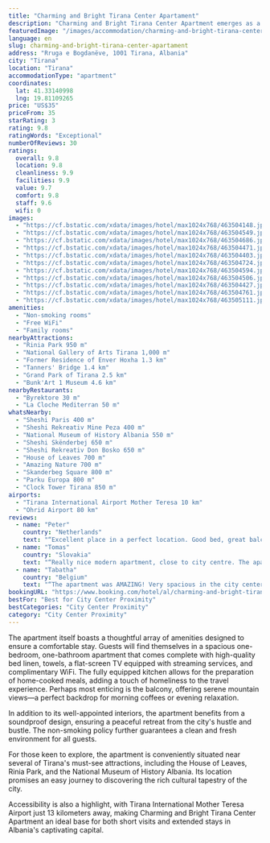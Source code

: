 ```yaml
---
title: "Charming and Bright Tirana Center Apartament"
description: "Charming and Bright Tirana Center Apartment emerges as a prime choice for travelers seeking a blend of comfort and convenience in the heart of Tirana."
featuredImage: "/images/accommodation/charming-and-bright-tirana-center-apartament-463504148.jpg"
language: en
slug: charming-and-bright-tirana-center-apartament
address: "Rruga e Bogdanëve, 1001 Tirana, Albania"
city: "Tirana"
location: "Tirana"
accommodationType: "apartment"
coordinates:
  lat: 41.33140998
  lng: 19.81109265
price: "US$35"
priceFrom: 35
starRating: 3
rating: 9.8
ratingWords: "Exceptional"
numberOfReviews: 30
ratings:
  overall: 9.8
  location: 9.8
  cleanliness: 9.9
  facilities: 9.9
  value: 9.7
  comfort: 9.8
  staff: 9.6
  wifi: 0
images:
  - "https://cf.bstatic.com/xdata/images/hotel/max1024x768/463504148.jpg?k=285acac406d4c329fef598eac59b89c26d37072c47926b78a28f228b05371d51&o=&hp=1"
  - "https://cf.bstatic.com/xdata/images/hotel/max1024x768/463504549.jpg?k=4c25455c5854106b8c02e7f585578df0bca2a4339e4e01aa6ec9fe0c11fc8ec2&o=&hp=1"
  - "https://cf.bstatic.com/xdata/images/hotel/max1024x768/463504686.jpg?k=3da8fed31749f8602933c309b51e488240da470c9f9b26f6cdfcc6f94eb75f44&o=&hp=1"
  - "https://cf.bstatic.com/xdata/images/hotel/max1024x768/463504471.jpg?k=c83c0c0fea00c90586de34b51e548254420e566221064c6dbc9c44935ddcfa23&o=&hp=1"
  - "https://cf.bstatic.com/xdata/images/hotel/max1024x768/463504403.jpg?k=4ac7e4e6dee5dc9a5738401b256014c69a211b4a95c5490562570b5c7d66bbcb&o=&hp=1"
  - "https://cf.bstatic.com/xdata/images/hotel/max1024x768/463504724.jpg?k=5fdac99bbe2fd1372921e8080699d3befe399d37f51d4768fe1387b240d697a7&o=&hp=1"
  - "https://cf.bstatic.com/xdata/images/hotel/max1024x768/463504594.jpg?k=0983b5b5f5e72e4924f98ee520495217d48a0b36754fcc67c741ecca122cb327&o=&hp=1"
  - "https://cf.bstatic.com/xdata/images/hotel/max1024x768/463504506.jpg?k=49d7f8f9416f67a8157a901a798dcfce73a5485dad0d22f3bd79a9feec82c4ae&o=&hp=1"
  - "https://cf.bstatic.com/xdata/images/hotel/max1024x768/463504427.jpg?k=e42ef8ddb5c2233979e1ce9d3b53d06f29b50fbd653cd12f11e8e353000490c3&o=&hp=1"
  - "https://cf.bstatic.com/xdata/images/hotel/max1024x768/463504761.jpg?k=365f59872980fa516c3e8202788759968e1a0499bfa867142b86f081ac96cd0a&o=&hp=1"
  - "https://cf.bstatic.com/xdata/images/hotel/max1024x768/463505111.jpg?k=aadb225ae0de354b540c36ed0f536a175ee8eebb7083c258f34134eab399272a&o=&hp=1"
amenities:
  - "Non-smoking rooms"
  - "Free WiFi"
  - "Family rooms"
nearbyAttractions:
  - "Rinia Park 950 m"
  - "National Gallery of Arts Tirana 1,000 m"
  - "Former Residence of Enver Hoxha 1.3 km"
  - "Tanners' Bridge 1.4 km"
  - "Grand Park of Tirana 2.5 km"
  - "Bunk'Art 1 Museum 4.6 km"
nearbyRestaurants:
  - "Byrektore 30 m"
  - "La Cloche Mediterran 50 m"
whatsNearby:
  - "Sheshi Paris 400 m"
  - "Sheshi Rekreativ Mine Peza 400 m"
  - "National Museum of History Albania 550 m"
  - "Sheshi Skënderbej 650 m"
  - "Sheshi Rekreativ Don Bosko 650 m"
  - "House of Leaves 700 m"
  - "Amazing Nature 700 m"
  - "Skanderbeg Square 800 m"
  - "Parku Europa 800 m"
  - "Clock Tower Tirana 850 m"
airports:
  - "Tirana International Airport Mother Teresa 10 km"
  - "Ohrid Airport 80 km"
reviews:
  - name: "Peter"
    country: "Netherlands"
    text: "“Excellent place in a perfect location. Good bed, great balcony with stunning view. Two televisions. AC in bedroom and livingroom. Great shower. Totally clean. Everything else was also perfect. The best thing was the staff. When I had a problem...”"
  - name: "Tomas"
    country: "Slovakia"
    text: "“Really nice modern apartment, close to city centre. The apartment building is a bit older but it is a nice local experience. We really liked it there and can definitelly recommend. Just be careful about the parking, technically there is no free...”"
  - name: "Tabatha"
    country: "Belgium"
    text: "“The apartment was AMAZING! Very spacious in the city center. Everything was present, from wifi to kitchen equipment. Bed was very comfortable and the terras was very big. All of this for an amazing price. Would recommend it to anyone!”"
bookingURL: "https://www.booking.com/hotel/al/charming-and-bright-tirana-center-apartament.en-gb.html?aid=8035640"
bestFor: "Best for City Center Proximity"
bestCategories: "City Center Proximity"
category: "City Center Proximity"
---
```


The apartment itself boasts a thoughtful array of amenities designed to ensure a comfortable stay. Guests will find themselves in a spacious one-bedroom, one-bathroom apartment that comes complete with high-quality bed linen, towels, a flat-screen TV equipped with streaming services, and complimentary WiFi. The fully equipped kitchen allows for the preparation of home-cooked meals, adding a touch of homeliness to the travel experience. Perhaps most enticing is the balcony, offering serene mountain views—a perfect backdrop for morning coffees or evening relaxation.

In addition to its well-appointed interiors, the apartment benefits from a soundproof design, ensuring a peaceful retreat from the city's hustle and bustle. The non-smoking policy further guarantees a clean and fresh environment for all guests.

For those keen to explore, the apartment is conveniently situated near several of Tirana's must-see attractions, including the House of Leaves, Rinia Park, and the National Museum of History Albania. Its location promises an easy journey to discovering the rich cultural tapestry of the city.

Accessibility is also a highlight, with Tirana International Mother Teresa Airport just 13 kilometers away, making Charming and Bright Tirana Center Apartment an ideal base for both short visits and extended stays in Albania's captivating capital.